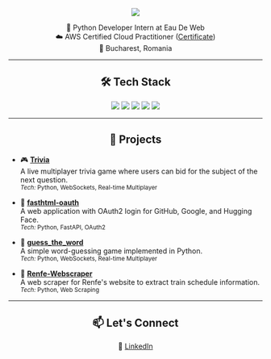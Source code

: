 <p align="center">
  <img src="https://readme-typing-svg.herokuapp.com?font=Fira+Code&duration=3000&pause=1000&center=true&vCenter=true&width=435&lines=Hi%2C+I'm+Mihai+Dobrescu!;Software+Engineer+%7C+Cloud+Enthusiast;Open+Source+Contributor+%F0%9F%92%BB" />
</p>

<p align="center">
  🎯 Python Developer Intern at Eau De Web</a><br>
  ☁️ AWS Certified Cloud Practitioner (<a href="https://cp.certmetrics.com/amazon/en/public/verify/credential/f89b5a213aa04e9ab7f49e129e4bbc4b">Certificate</a>)<br>
  📍 Bucharest, Romania
</p>

---

<h2 align="center">🛠️ Tech Stack</h2>

<p align="center">
  <img src="https://img.shields.io/badge/Python-3776AB?style=flat&logo=python&logoColor=white" />
  <img src="https://img.shields.io/badge/AWS-232F3E?style=flat&logo=amazon-aws&logoColor=white" />
  <img src="https://img.shields.io/badge/Git-F05032?style=flat&logo=git&logoColor=white" />
  <img src="https://img.shields.io/badge/Docker-2496ED?style=flat&logo=docker&logoColor=white" />
  <img src="https://img.shields.io/badge/Kubernetes-326CE5?style=flat&logo=kubernetes&logoColor=white" />
</p>

---

<h2 align="center">🚀 Projects</h2>

- 🎮 **[Trivia](https://github.com/Mihaiii/trivia)**  
  A live multiplayer trivia game where users can bid for the subject of the next question.  
  <sub><i>Tech:</i> Python, WebSockets, Real-time Multiplayer</sub>

- 🔐 **[fasthtml-oauth](https://github.com/mihaidobrescu1111/fasthtml-oauth)**  
  A web application with OAuth2 login for GitHub, Google, and Hugging Face.  
  <sub><i>Tech:</i> Python, FastAPI, OAuth2</sub>

- 🧠 **[guess_the_word](https://github.com/mihaidobrescu1111/guess_the_word)**  
  A simple word-guessing game implemented in Python.  
  <sub><i>Tech:</i> Python, WebSockets, Real-time Multiplayer</sub>

- 🚄 **[Renfe-Webscraper](https://github.com/mihaidobrescu1111/Renfe-Webscraper)**  
  A web scraper for Renfe's website to extract train schedule information.  
  <sub><i>Tech:</i> Python, Web Scraping</sub>

---

<h2 align="center">📫 Let's Connect</h2>

<p align="center">
  🔗 <a href="https://www.linkedin.com/in/mihai-dobrescu-a0012a2a6">LinkedIn</a>
</p>
